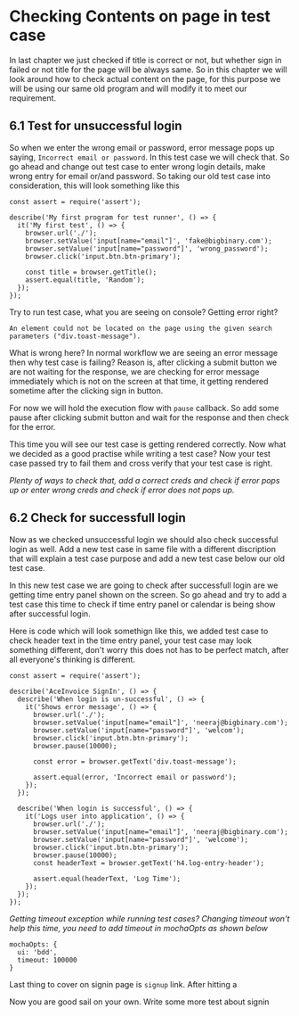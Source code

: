 # Checking Contents on page in test case

In last chapter we just checked if title is correct or not, but whether sign in failed or not title for the page will be always same.
So in this chapter we will look around how to check actual content on the page, for this purpose we will be using our same old program
and will modify it to meet our requirement.

## 6.1 Test for unsuccessful login

So when we enter the wrong email or password, error message pops up saying, `Incorrect email or password`. In this test case we will check that. So go ahead and change out test case to enter wrong login details, make wrong entry for email or/and password. So taking our old test case into consideration, this will look something like this

```
const assert = require('assert');

describe('My first program for test runner', () => {
  it('My first test', () => {
    browser.url('./');
    browser.setValue('input[name="email"]', 'fake@bigbinary.com');
    browser.setValue('input[name="password"]', 'wrong_password');
    browser.click('input.btn.btn-primary');

    const title = browser.getTitle();
    assert.equal(title, 'Random');
  });
});
```

Try to run test case, what you are seeing on console? Getting error right?

```
An element could not be located on the page using the given search parameters ("div.toast-message").
```

What is wrong here? In normal workflow we are seeing an error message then why test case is failing? Reason is, after clicking a submit button we are not waiting for the response, we are checking for error message immediately which is not on the screen at that time, it getting rendered sometime after the clicking sign in button.

For now we will hold the execution flow with `pause` callback. So add some pause after clicking submit button and wait for the response and then check for the error.

This time you will see our test case is getting rendered correctly. Now what we decided as a good practise while writing a test case? Now your test case passed try to fail them and cross verify that your test case is right.

_Plenty of ways to check that, add a correct creds and check if error pops up or enter wrong creds and check if error does not pops up._

## 6.2 Check for successfull login

Now as we checked unsuccessful login we should also check successful login as well. Add a new test case in same file with a different discription that will explain a test case purpose and add a new test case below our old test case.

In this new test case we are going to check after successfull login are we getting time entry panel shown on the screen. So go ahead and try to add a test case this time to check if time entry panel or calendar is being show after successful login.

Here is code which will look somethign like this, we added test case to check header text in the time entry panel, your test case may look something different, don't worry this does not has to be perfect match, after all everyone's thinking is different.

```
const assert = require('assert');

describe('AceInvoice SignIn', () => {
  describe('When login is un-successful', () => {
    it('Shows error message', () => {
      browser.url('./');
      browser.setValue('input[name="email"]', 'neeraj@bigbinary.com');
      browser.setValue('input[name="password"]', 'welcom');
      browser.click('input.btn.btn-primary');
      browser.pause(10000);

      const error = browser.getText('div.toast-message');

      assert.equal(error, 'Incorrect email or password');
    });
  });

  describe('When login is successful', () => {
    it('Logs user into application', () => {
      browser.url('./');
      browser.setValue('input[name="email"]', 'neeraj@bigbinary.com');
      browser.setValue('input[name="password"]', 'welcome');
      browser.click('input.btn.btn-primary');
      browser.pause(10000);
      const headerText = browser.getText('h4.log-entry-header');

      assert.equal(headerText, 'Log Time');
    });
  });
});

```

_Getting timeout exception while running test cases? Changing timeout won't help this time, you need to add timeout in mochaOpts as shown below_

```
mochaOpts: {
  ui: 'bdd',
  timeout: 100000
}
```

Last thing to cover on signin page is `signup` link. After hitting a 

Now you are good sail on your own. Write some more test about signin